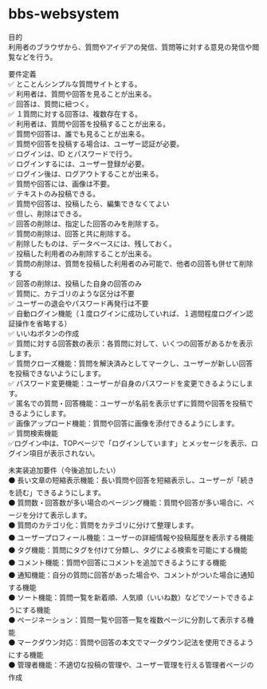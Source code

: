 # bbs-websystem

目的  
利用者のブラウザから、質問やアイデアの発信、質問等に対する意見の発信や閲覧などを行う。  

要件定義  
✅ とことんシンプルな質問サイトとする。  
✅ 利用者は、質問や回答を見ることが出来る。  
✅ 回答は、質問に紐つく。  
✅ １質問に対する回答は、複数存在する。  
✅ 利用者は、質問や回答を投稿することが出来る。  
✅ 質問や回答は、誰でも見ることが出来る。  
✅ 質問や回答を投稿する場合は、ユーザー認証が必要。  
✅ ログインは、ID とパスワードで行う。  
✅ ログインするには、ユーザー登録が必要。  
✅ ログイン後は、ログアウトすることが出来る。  
✅ 質問や回答には、画像は不要。  
✅ テキストのみ投稿できる。  
✅ 質問や回答は、投稿したら、編集できなくてよい  
✅ 但し、削除はできる。  
✅ 回答の削除は、指定した回答のみを削除する。  
✅ 質問の削除は、回答と共に削除する。  
✅ 削除したものは、データベースには、残しておく。  
✅ 投稿した利用者のみ削除することが出来る。  
✅ 質問の削除は、質問を投稿した利用者のみ可能で、他者の回答も併せて削除する  
✅ 回答の削除は、投稿した自身の回答のみ  
✅ 質問に、カテゴリのような区分は不要  
✅ ユーザーの退会やパスワード再発行は不要  
✅ 自動ログイン機能（１度ログインに成功していれば、１週間程度ログイン認証操作を省略する）  
✅ いいねボタンの作成  
✅ 質問に対する回答数の表示：各質問に対して、いくつの回答があるかを表示します。  
✅ 質問クローズ機能：質問を解決済みとしてマークし、ユーザーが新しい回答を投稿できないようにします。  
✅ パスワード変更機能：ユーザーが自身のパスワードを変更できるようにします。  
✅ 匿名での質問・回答機能：ユーザーが名前を表示せずに質問や回答を投稿できるようにします。  
✅ 画像アップロード機能：質問や回答に画像を添付できるようにします。  
✅ 質問検索機能  
✅ログイン中は、TOPページで「ログインしています」とメッセージを表示、ログイン項目が表示されない。  
  
未実装追加要件（今後追加したい）  
⚫ 長い文章の短縮表示機能：長い質問や回答を短縮表示し、ユーザーが「続きを読む」できるようにします。  
⚫ 質問数・回答数が多い場合のページング機能：質問や回答が多い場合に、ページを分けて表示します。  
⚫ 質問のカテゴリ化：質問をカテゴリに分けて整理します。  
⚫ ユーザープロフィール機能：ユーザーの詳細情報や投稿履歴を表示する機能  
⚫ タグ機能：質問にタグを付けて分類し、タグによる検索を可能にする機能  
⚫ コメント機能：質問や回答にコメントを追加できるようにする機能  
⚫ 通知機能：自分の質問に回答があった場合や、コメントがついた場合に通知する機能  
⚫ ソート機能：質問一覧を新着順、人気順（いいね数）などでソートできるようにする機能  
⚫ ページネーション：質問一覧や回答一覧を複数ページに分割して表示する機能  
⚫ マークダウン対応：質問や回答の本文でマークダウン記法を使用できるようにする機能  
⚫ 管理者機能：不適切な投稿の管理や、ユーザー管理を行える管理者ページの作成  
